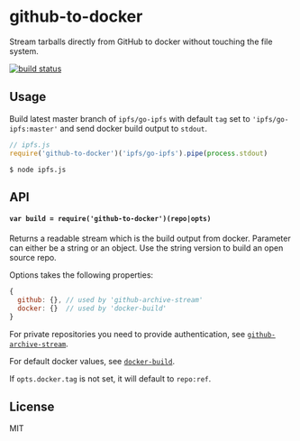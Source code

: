 # github-to-docker

Stream tarballs directly from GitHub to docker without touching the file system.

[![build status](http://img.shields.io/travis/ralphtheninja/github-to-docker.svg?style=flat)](http://travis-ci.org/ralphtheninja/github-to-docker)

## Usage

Build latest master branch of `ipfs/go-ipfs` with default `tag` set to `'ipfs/go-ipfs:master'` and send docker build output to `stdout`.

```js
// ipfs.js
require('github-to-docker')('ipfs/go-ipfs').pipe(process.stdout)
```

```
$ node ipfs.js
```

## API

#### `var build = require('github-to-docker')(repo|opts)`

Returns a readable stream which is the build output from docker. Parameter can either be a string or an object. Use the string version to build an open source repo.

Options takes the following properties:

```js
{
  github: {}, // used by 'github-archive-stream'
  docker: {}  // used by 'docker-build'
}
```

For private repositories you need to provide authentication, see [`github-archive-stream`](https://github.com/ralphtheninja/github-archive-stream).

For default docker values, see [`docker-build`](https://github.com/mafintosh/docker-build#api).

If `opts.docker.tag` is not set, it will default to `repo:ref`.

## License

MIT
